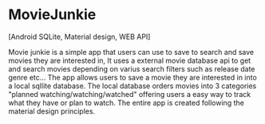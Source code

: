 # MovieJunkie
[Android SQLite, Material design, WEB API]

Movie junkie is a simple app that users can use to save to search and save movies they are interested in,
It uses a external movie database api to get and search movies depending on varius search filters such as release date genre etc...
The app allows users to save a movie they are interested in into a local sqllite database.
The local database orders movies into 3 categories "planned watching/watching/watched" offering users a easy way to track what they have or plan to watch.
The entire app is created following the material design principles.

